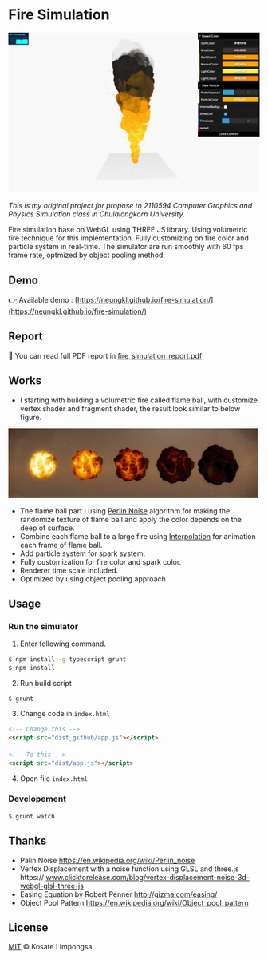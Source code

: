 Fire Simulation
===

<img src=".github/preview.png" width="700">

*This is my original project for propose to 2110594 Computer Graphics and Physics Simulation class
in Chulalongkorn University.*

Fire simulation base on WebGL using THREE.JS library. Using volumetric fire technique for this implementation. Fully customizing on fire color and particle system in real-time.
The simulator are run smoothly with 60 fps frame rate,
optmized by object pooling method.

## Demo

:point_right: Available demo :  [https://neungkl.github.io/fire-simulation/](https://neungkl.github.io/fire-simulation/)

## Report

:page_facing_up: You can read full PDF report in [fire_simulation_report.pdf](fire_simulation_report.pdf)


## Works

- I starting with building a volumetric fire called flame ball, with customize vertex shader and fragment shader,
the result look similar to below figure.

<img src=".github/flame-ball.jpeg" width="500">

- The flame ball part I using [Perlin Noise](https://en.wikipedia.org/wiki/Perlin_noise) algorithm for making the
randomize texture of flame ball and apply the color depends on the deep
of surface.
- Combine each flame ball to a large fire using [Interpolation](https://en.wikipedia.org/wiki/Interpolation) for animation
each frame of flame ball.
- Add particle system for spark system.
- Fully customization for fire color and spark color.
- Renderer time scale included.
- Optimized by using object pooling approach.

## Usage

### Run the simulator

1. Enter following command.
```sh
$ npm install -g typescript grunt
$ npm install
```
2. Run build script
```
$ grunt
```
3. Change code in `index.html`

  ```html
  <!-- Change this -->
  <script src="dist_github/app.js"></script>

  <!-- To this -->
  <script src="dist/app.js"></script>
  ```
4. Open file `index.html`

### Developement

```
$ grunt watch
```

## Thanks

- Palin Noise https://en.wikipedia.org/wiki/Perlin_noise
- Vertex Displacement with a noise function using GLSL and three.js https:// www.clicktorelease.com/blog/vertex-displacement-noise-3d-webgl-glsl-three-js
- Easing Equation by Robert Penner http://gizma.com/easing/
- Object Pool Pattern https://en.wikipedia.org/wiki/Object_pool_pattern

## License

[MIT](LICENSE) © Kosate Limpongsa
